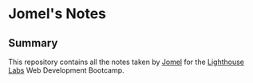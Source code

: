 # Jomel's Notes

## Summary

This repository contains all the notes taken by [Jomel](https://github.com/edodollon) for the [Lighthouse Labs](https://www.lighthouselabs.ca/) Web Development Bootcamp.